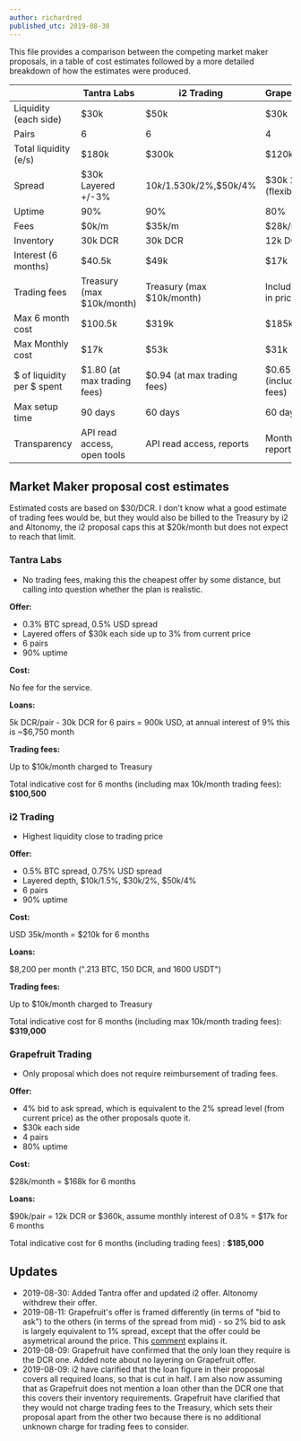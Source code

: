 ```yaml
---
author: richardred
published_utc: 2019-08-30
---
```


This file provides a comparison between the competing market maker proposals, in a table of cost estimates followed by a more detailed breakdown of how the estimates were produced.

|                            | Tantra Labs                 | i2 Trading                  | Grapefruit            |
| -------------------------- | --------------------------- | --------------------------- | --------------------- |
| Liquidity (each side)      | $30k                        | $50k                        | $30k                  |
| Pairs                      | 6                           | 6                           | 4                     |
| Total liquidity (e/s)      | $180k                       | $300k                       | $120k                 |
| Spread                     | $30k Layered +/-3%          | $10k/1.5%,$30k/2%,$50k/4%   | $30k 2% (flexible)    |
| Uptime                     | 90%                         | 90%                         | 80%                   |
| Fees                       | $0k/m                       | $35k/m                      | $28k/m                |
| Inventory                  | 30k DCR                     | 30k DCR                     | 12k DCR               |
| Interest (6 months)        | $40.5k                      | $49k                        | $17k                  |
| Trading fees               | Treasury (max $10k/month)   | Treasury (max $10k/month)   | Included in price     |
| Max 6 month cost           | $100.5k                     | $319k                       | $185k                 |
| Max Monthly cost           | $17k                        | $53k                        | $31k                  |
| $ of liquidity per $ spent | $1.80 (at max trading fees) | $0.94 (at max trading fees) | $0.65 (includes fees) |
| Max setup time			 | 90 days					   | 60 days                     | 60 days               |
| Transparency               | API read access, open tools | API read access, reports    | Monthly reports       |

## Market Maker proposal cost estimates

Estimated costs are based on $30/DCR. I don't know what a good estimate of trading fees would be, but they would also be billed to the Treasury by i2 and Altonomy, the i2 proposal caps this at $20k/month but does not expect to reach that limit.

### Tantra Labs

- No trading fees, making this the cheapest offer by some distance, but calling into question whether the plan is realistic.

**Offer:**

- 0.3% BTC spread, 0.5% USD spread
- Layered offers of $30k each side up to 3% from current price
- 6 pairs
- 90% uptime

**Cost:**

No fee for the service.

**Loans:**

5k DCR/pair - 30k DCR for 6 pairs = 900k USD, at annual interest of 9% this is ~$6,750 month

**Trading fees:**

Up to $10k/month charged to Treasury

Total indicative cost for 6 months (including max 10k/month trading fees): **$100,500**

### i2 Trading

- Highest liquidity close to trading price

**Offer:**

- 0.5% BTC spread, 0.75% USD spread
- Layered depth, $10k/1.5%, $30k/2%, $50k/4%
- 6 pairs
- 90% uptime

**Cost:**

USD 35k/month = $210k for 6 months

**Loans:**

$8,200 per month (".213 BTC, 150 DCR, and 1600 USDT")

**Trading fees:**

Up to $10k/month charged to Treasury

Total indicative cost for 6 months (including max 10k/month trading fees): **$319,000**

### Grapefruit Trading

- Only proposal which does not require reimbursement of trading fees.

**Offer:**

- 4% bid to ask spread, which is equivalent to the 2% spread level (from current price) as the other proposals quote it.
- $30k each side
- 4 pairs
- 80% uptime

**Cost:**

$28k/month = $168k for 6 months

**Loans:**

$90k/pair = 12k DCR or $360k, assume monthly interest of 0.8% = $17k for 6 months

Total indicative cost for 6 months (including trading fees) : **$185,000**

## Updates

- 2019-08-30: Added Tantra offer and updated i2 offer. Altonomy withdrew their offer.
- 2019-08-11: Grapefruit's offer is framed differently (in terms of "bid to ask") to the others (in terms of the spread from mid) - so 2% bid to ask is largely equivalent to 1% spread, except that the offer could be asymetrical around the price. This [comment](https://proposals.decred.org/proposals/4becbe00bd5ae93312426a8cf5eeef78050f5b8b8430b45f3ea54ca89213f82b/comments/5) explains it.
- 2019-08-09: Grapefruit have confirmed that the only loan they require is the DCR one. Added note about no layering on Grapefruit offer.
- 2019-08-09: i2 have clarified that the loan figure in their proposal covers all required loans, so that is cut in half. I am also now assuming that as Grapefruit does not mention a loan other than the DCR one that this covers their inventory requirements. Grapefruit have clarified that they would not charge trading fees to the Treasury, which sets their proposal apart from the other two because there is no additional unknown charge for trading fees to consider.
